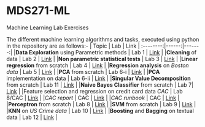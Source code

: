 # MDS271-ML

Machine Learning Lab Exercises

The different machine learning algorithms and tasks, executed using python in the repository are as follows:-
|  Topic  | Lab | Link |
:--------:|------:|-------:|
|**Data Exploration** using Parametric methods | Lab 1 | [Link](https://github.com/ipshitag/MDS271-ML/blob/main/ML_LAB_1.ipynb) |
|**Cleaning** of data | Lab 2 | [Link](https://github.com/ipshitag/MDS271-ML/blob/main/ML_LAB_2.ipynb) |
|**Non parametric statistical tests** | Lab 3 | [Link](https://github.com/ipshitag/MDS271-ML/blob/main/ML_LAB_3.ipynb) |
|**Linear regression** from scratch | Lab 4 | [Link](https://github.com/ipshitag/MDS271-ML/blob/main/ML_LAB_4.ipynb) |
|**Regression analysis** on *Boston data* | Lab 5 | [Link](https://github.com/ipshitag/MDS271-ML/blob/main/ML_LAB_5.ipynb) |
|**PCA** from scratch | Lab 6-i | [Link](https://github.com/ipshitag/MDS271-ML/blob/main/ML_Lab_6(1).ipynb) |
|**PCA** implementation on data | Lab 6-ii | [Link](https://github.com/ipshitag/MDS271-ML/blob/main/ML_Lab_6(2).ipynb) |
|**Singular Value Decomposition** from scratch | Lab 11 | [Link](https://github.com/ipshitag/MDS271-ML/blob/main/ML_LAB_11.ipynb) |
|**Naive Bayes Classifier** from scratch | Lab 7| [Link](https://github.com/ipshitag/MDS271-ML/blob/main/ML_LAB_7.ipynb) |
|Feature selection and regression on credit card data *CAC* | Lab 8/CAC | [Link](https://github.com/ipshitag/MDS271-ML/blob/main/ML_CAC.ipynb) |
|*CAC report* | CAC | [Link](https://github.com/ipshitag/MDS271-ML/blob/main/ML_CAC%20report.pdf) |
|*CAC runbook* | CAC | [Link](https://github.com/ipshitag/MDS271-ML/blob/main/ML_CAC_Run_Book.ipynb) |
|**Perceptron** from scratch | Lab 8 | [Link](https://github.com/ipshitag/MDS271-ML/blob/main/ML_LAB_8.ipynb) |
|**SVM** from scratch | Lab 9 | [Link](https://github.com/ipshitag/MDS271-ML/blob/main/ML_LAB_9.ipynb) |
|**KNN** on *US Crime data* | Lab 10 | [Link](https://github.com/ipshitag/MDS271-ML/blob/main/ML_LAB_10.ipynb) |
|**Boosting** and **Bagging** on textual data | Lab 12 | [Link](https://github.com/ipshitag/MDS271-ML/blob/main/ML_LAB_12.ipynb) |

